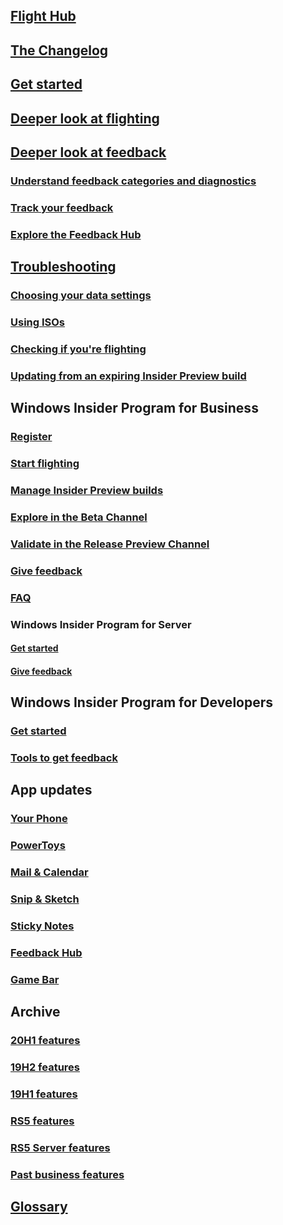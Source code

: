 ## [Flight Hub](./flight-hub/index.md)
## [The Changelog](./Active-Dev-Branch.md)
## [Get started](./get-started.md)
## [Deeper look at flighting](./flighting.md)
## [Deeper look at feedback](./feedback.md)
### [Understand feedback categories and diagnostics](./feedback-categories.md)
### [Track your feedback](./tracking-feedback.md)
### [Explore the Feedback Hub](./feedback-hub/feedback-hub-app.md)
## [Troubleshooting](./troubleshooting.md)
### [Choosing your data settings](./data-settings.md)
### [Using ISOs](./ISOs.md)
### [Checking if you're flighting](./check-flighting-status.md)
### [Updating from an expiring Insider Preview build](./build-expiration.md)
## Windows Insider Program for Business
### [Register](./business/register.md)
### [Start flighting](./business/flighting.md)
### [Manage Insider Preview builds](./business/manage-builds.md)
### [Explore in the Beta Channel](./business/explore-Beta-Channel.md)
### [Validate in the Release Preview Channel](./business/validate-Release-Preview-Channel.md)
### [Give feedback](./business/feedback.md)
### [FAQ](./business/FAQ.yml)
### Windows Insider Program for Server
#### [Get started](./business/server-get-started.md)
#### [Give feedback](./business/server-feedback.md)
## Windows Insider Program for Developers
### [Get started](./developers/get-started.md)
### [Tools to get feedback](./developers/tools.md)
## App updates
### [Your Phone](./apps/your-phone.md)
### [PowerToys](https://github.com/microsoft/PowerToys/wiki)
### [Mail & Calendar](./apps/mail-and-calendar.md)
### [Snip & Sketch](./apps/snip-and-sketch.md)
### [Sticky Notes](./apps/sticky-notes.md)
### [Feedback Hub](./apps/feedback-hub.md)
### [Game Bar](./apps/game-bar.md)
## Archive
### [20H1 features](./archive/new-in-20H1.md)
### [19H2 features](./archive/new-in-19H2.md)
### [19H1 features](./archive/new-in-19H1.md)
### [RS5 features](./archive/new-in-RS5.md)
### [RS5 Server features](./archive/new-in-RS5-server.md)
### [Past business features](./archive/new-for-business.md)
## [Glossary](./glossary.md)
